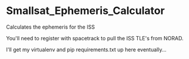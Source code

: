 # Smallsat_Ephemeris_Calculator
Calculates the ephemeris for the ISS

You'll need to register with spacetrack to pull the ISS TLE's from NORAD. 

I'll get my virtualenv and pip requirements.txt up here eventually...
